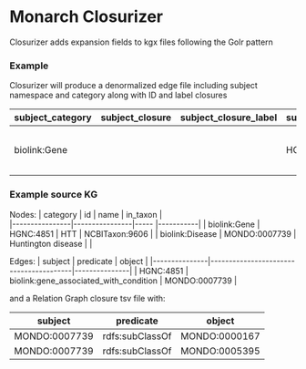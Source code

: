 # Monarch Closurizer
Closurizer adds expansion fields to kgx files following the Golr pattern

### Example

Closurizer will produce a denormalized edge file including subject namespace and category along with ID and label closures 

| subject_category | subject_closure | subject_closure_label | subject_namespace |  subject  |               predicate                |    object     | object_namespace | object_closure_label | object_closure | object_category |
|------------------|-----------------|-----------------------|-------------------|-----------|----------------------------------------|---------------|------------------|----------------------|----------------|-----------------|
| biolink:Gene     |                 |                       | HGNC              | HGNC:4851 | biolink:gene_associated_with_condition | MONDO:0007739 | MONDO            |  Huntington disease and related disorders, movement disorder     | MONDO:0000167, MONDO:0005395              | biolink:Disease |

### Example source KG

Nodes:
| category       | id             | name | in_taxon  |  
|----------------|----------------|----- |-----------|
| biolink:Gene    | HGNC:4851     | HTT  | NCBITaxon:9606 |
| biolink:Disease | MONDO:0007739 | Huntington disease | |

Edges:
|    subject    |               predicate                |    object     |
|---------------|----------------------------------------|---------------|
| HGNC:4851     | biolink:gene_associated_with_condition | MONDO:0007739 |

and a Relation Graph closure tsv file with:

| subject    |  predicate    | object      |
-------------|---------------|-------------|
MONDO:0007739|rdfs:subClassOf|MONDO:0000167|
MONDO:0007739|rdfs:subClassOf|MONDO:0005395|

